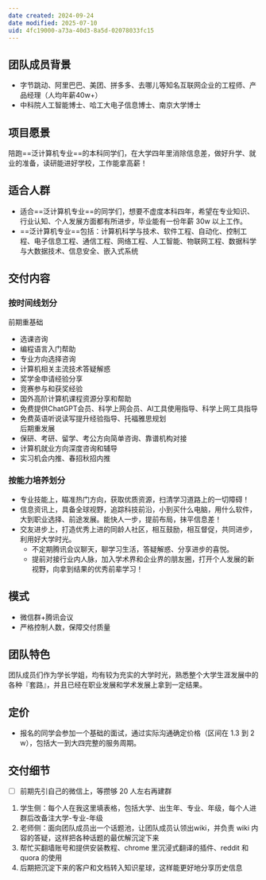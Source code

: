 ```yaml
---
date created: 2024-09-24
date modified: 2025-07-10
uid: 4fc19000-a73a-40d3-8a5d-02078033fc15
---
```

## 团队成员背景

- 字节跳动、阿里巴巴、美团、拼多多、去哪儿等知名互联网企业的工程师、产品经理（人均年薪40w+）
- 中科院人工智能博士、哈工大电子信息博士、南京大学博士

## 项目愿景

   陪跑==泛计算机专业==的本科同学们，在大学四年里消除信息差，做好升学、就业的准备，读研能进好学校，工作能拿高薪！

## 适合人群

- 适合==泛计算机专业==的同学们，想要不虚度本科四年，希望在专业知识、行业认知、个人发展方面都有所进步，毕业能有一份年薪 30w 以上工作。
- ==泛计算机专业==包括：计算机科学与技术、软件工程、自动化、控制工程、电子信息工程、通信工程、网络工程、人工智能、物联网工程、数据科学与大数据技术、信息安全、嵌入式系统

## 交付内容

### 按时间线划分

前期重基础

- 选课咨询
- 编程语言入门帮助
- 专业方向选择咨询
- 计算机相关主流技术答疑解惑
- 奖学金申请经验分享
- 竞赛参与和获奖经验
- 国外高阶计算机课程资源分享和帮助
- 免费提供ChatGPT会员、科学上网会员、AI工具使用指导、科学上网工具指导
- 免费英语听说读写提升经验指导、托福雅思规划  
后期重发展
- 保研、考研、留学、考公方向简单咨询、靠谱机构对接
- 计算机就业方向深度咨询和辅导
- 实习机会内推、春招秋招内推

### 按能力培养划分

- 专业技能上，瞄准热门方向，获取优质资源，扫清学习道路上的一切障碍！
- 信息资讯上，具备全球视野，追踪科技前沿，小到买什么电脑，用什么软件，大到职业选择、前途发展。能快人一步，提前布局，抹平信息差！
- 交友进步上，打造优秀上进的同龄人社区，相互鼓励，相互督促，共同进步，利用好大学时光。
	- 不定期腾讯会议聊天，聊学习生活，答疑解惑、分享进步的喜悦。
	- 提前对接行业内人脉，加入学术界和企业界的朋友圈，打开个人发展的新视野，向拿到结果的优秀前辈学习！

## 模式

- 微信群+腾讯会议
- 严格控制人数，保障交付质量

## 团队特色

团队成员们作为学长学姐，均有较为充实的大学时光，熟悉整个大学生涯发展中的各种『套路』，并且已经在职业发展和学术发展上拿到一定结果。

## 定价

- 报名的同学会参加一个基础的面试，通过实际沟通确定价格（区间在 1.3 到 2 w），包括大一到大四完整的服务周期。

## 交付细节

- [ ] 前期先引自己的微信上，等攒够 20 人左右再建群

1. 学生侧：每个人在我这里填表格，包括大学、出生年、专业、年级，每个人进群后改备注大学-专业-年级
2. 老师侧：面向团队成员出一个话题池，让团队成员认领出wiki，并负责 wiki 内容的答疑，这样把各种话题的最优解沉淀下来
3. 帮忙买翻墙账号和提供安装教程、chrome 里沉浸式翻译的插件、reddit 和 quora 的使用
4. 后期把沉淀下来的客户和文档转入知识星球，这样能更好地分享历史信息
